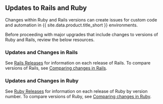 ## Updates to Rails and Ruby

Changes within Ruby and Rails versions can create issues for custom code
and automation in {{ site.data.product.title_short }} environments.

Before proceeding with major upgrades that include changes to versions
of Ruby and Rails, review the below resources.

### Updates and Changes in Rails

See [Rails Releases](https://weblog.rubyonrails.org/releases/) for
information on each release of Rails. To compare versions of Rails, see
[Comparing changes in Rails](https://github.com/rails/rails/compare).

### Updates and Changes in Ruby

See [Ruby Releases](https://www.ruby-lang.org/en/downloads/releases/)
for information on each release of Ruby by version number. To compare
versions of Ruby, see [Comparing changes in
Ruby](https://github.com/ruby/ruby/compare).
